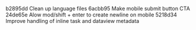 b2895dd Clean up language files
6acbb95 Make mobile submit button CTA
24de65e Alow mod/shift + enter to create newline on mobile
5218d34 Improve handling of inline task and dataview metadata
